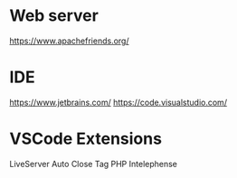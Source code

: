 # Web server
https://www.apachefriends.org/

# IDE
https://www.jetbrains.com/
https://code.visualstudio.com/

# VSCode Extensions
LiveServer
Auto Close Tag
PHP Intelephense